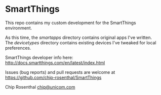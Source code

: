 # SmartThings

This repo contains my custom development for the SmartThings environment.

As this time, the _smartapps_ directory contains original apps I've written. The _devicetypes_ directory contains existing devices I've tweaked for local preferences.

SmartThings developer info here: http://docs.smartthings.com/en/latest/index.html

Issues (bug reports) and pull requests are welcome at https://github.com/chip-rosenthal/SmartThings

Chip Rosenthal
<chip@unicom.com>
